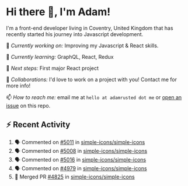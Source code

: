 # Hi there 👋, I'm Adam!

I'm a front-end developer living in Coventry, United Kingdom that has recently started his journey into Javascript development.

🔨 *Currently working on:* Improving my Javascript & React skills.

🌱 *Currently learning:* GraphQL, React, Redux

🎯 *Next steps:* First major React project

🤝 *Collaborations:* I'd love to work on a project with you! Contact me for more info!

📫 *How to reach me:* email me at `hello at adamrusted dot me` or [open an issue](https://github.com/adamrusted/adamrusted/issues/new) on this repo.

## :zap: Recent Activity
<!--START_SECTION:activity-->
1. 🗣 Commented on [#5011](https://github.com/simple-icons/simple-icons/issues/5011) in [simple-icons/simple-icons](https://github.com/simple-icons/simple-icons)
2. 🗣 Commented on [#5008](https://github.com/simple-icons/simple-icons/issues/5008) in [simple-icons/simple-icons](https://github.com/simple-icons/simple-icons)
3. 🗣 Commented on [#5016](https://github.com/simple-icons/simple-icons/issues/5016) in [simple-icons/simple-icons](https://github.com/simple-icons/simple-icons)
4. 🗣 Commented on [#4979](https://github.com/simple-icons/simple-icons/issues/4979) in [simple-icons/simple-icons](https://github.com/simple-icons/simple-icons)
5. 🎉 Merged PR [#4825](https://github.com/simple-icons/simple-icons/pull/4825) in [simple-icons/simple-icons](https://github.com/simple-icons/simple-icons)
<!--END_SECTION:activity-->
